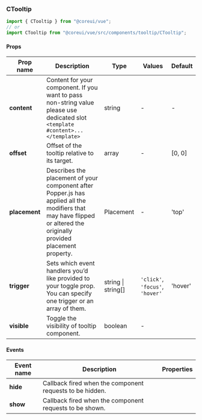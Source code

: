 ### CTooltip

```jsx
import { CTooltip } from "@coreui/vue";
// or
import CTooltip from "@coreui/vue/src/components/tooltip/CTooltip";
```

#### Props

| Prop name     | Description                                                                                                                                                          | Type               | Values                          | Default |
| ------------- | -------------------------------------------------------------------------------------------------------------------------------------------------------------------- | ------------------ | ------------------------------- | ------- |
| **content**   | Content for your component. If you want to pass non-string value please use dedicated slot `<template #content>...</template>`                                       | string             | -                               | -       |
| **offset**    | Offset of the tooltip relative to its target.                                                                                                                        | array              | -                               | [0, 0]  |
| **placement** | Describes the placement of your component after Popper.js has applied all the modifiers that may have flipped or altered the originally provided placement property. | Placement          | -                               | 'top'   |
| **trigger**   | Sets which event handlers you’d like provided to your toggle prop. You can specify one trigger or an array of them.                                                  | string \| string[] | `'click'`, `'focus'`, `'hover'` | 'hover' |
| **visible**   | Toggle the visibility of tooltip component.                                                                                                                          | boolean            | -                               |         |

#### Events

| Event name | Description                                              | Properties |
| ---------- | -------------------------------------------------------- | ---------- |
| **hide**   | Callback fired when the component requests to be hidden. |
| **show**   | Callback fired when the component requests to be shown.  |
